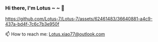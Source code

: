 ### Hi there, I'm Lotus ~ ~ 👋


https://github.com/Lotus-7/Lotus-7/assets/62461483/36640881-a4c9-437a-bd4f-7c6c7b3e950f


📫 How to reach me: Lotus.xiao77@outlook.com
